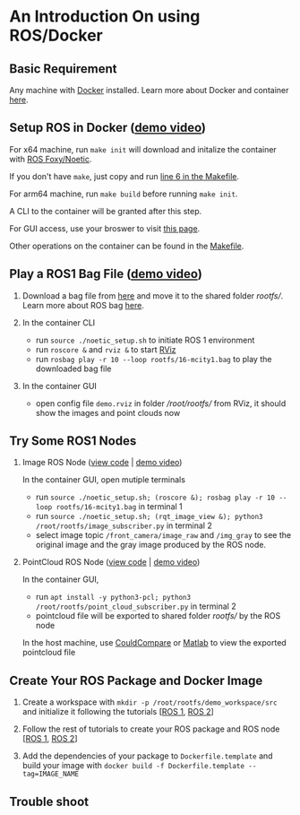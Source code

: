 # An Introduction On using ROS/Docker

## Basic Requirement
Any machine with [Docker](https://docs.docker.com/get-docker/) installed. Learn more about Docker and container [here](https://www.docker.com/resources/what-container/).


## Setup ROS in Docker ([demo video](https://user-images.githubusercontent.com/7988312/188325273-39f55d31-c1f3-4ebc-8151-3e32039b1098.webm))
For x64 machine, run ```make init``` will download and initalize the container with [ROS Foxy/Noetic](https://docs.ros.org/).

If you don't have ```make```, just copy and run [line 6 in the Makefile](https://github.com/tamu-edu-students/ROS-Docker-Intro/blob/main/Makefile#L6).

For arm64 machine, run ```make build``` before running ```make init```.

A CLI to the container will be granted after this step.

For GUI access, use your broswer to visit [this page](http://127.0.0.1:6080/vnc.html).

Other operations on the container can be found in the [Makefile](https://github.com/tamu-edu-students/ROS-Docker-Intro/blob/main/Makefile).


## Play a ROS1 Bag File ([demo video](https://user-images.githubusercontent.com/7988312/188325293-436ab815-c94a-4973-bad0-0e6c848a67c9.webm))
1. Download a bag file from [here](https://drive.google.com/file/d/1wd52kaQGrDC4oLVAq-fCSeIch1_wm808/view?usp=sharing) and move it to the shared folder *rootfs/*. Learn more about ROS bag [here](http://wiki.ros.org/Bags).

2. In the container CLI
    - run ```source ./noetic_setup.sh``` to initiate ROS 1 environment
    - run ```roscore &``` and ```rviz &``` to start [RViz](http://wiki.ros.org/rviz)
    - run ```rosbag play -r 10 --loop rootfs/16-mcity1.bag``` to play the downloaded bag file

3. In the container GUI
    - open config file ```demo.rviz``` in folder */root/rootfs/* from RViz, it should show the images and point clouds now


## Try Some ROS1 Nodes
1. Image ROS Node ([view code](https://github.com/tamu-edu-students/ROS-Docker-Intro/blob/main/rootfs/image_subscriber.py) | [demo video](https://user-images.githubusercontent.com/7988312/188329604-5234085e-3450-4567-9694-aba2ae52efd4.webm))

    In the container GUI, open mutiple terminals
    - run ```source ./noetic_setup.sh; (roscore &); rosbag play -r 10 --loop rootfs/16-mcity1.bag``` in terminal 1
    - run ```source ./noetic_setup.sh; (rqt_image_view &); python3 /root/rootfs/image_subscriber.py``` in terminal 2
    - select image topic ```/front_camera/image_raw``` and ```/img_gray``` to see the original image and the gray image produced by the ROS node.

2. PointCloud ROS Node ([view code](https://github.com/tamu-edu-students/ROS-Docker-Intro/blob/main/rootfs/point_cloud_subscriber.py) | [demo video](https://user-images.githubusercontent.com/7988312/188329621-7769981c-05a8-45b2-835f-7a9e910b3f72.webm))

    In the container GUI,
    - run ```apt install -y python3-pcl; python3 /root/rootfs/point_cloud_subscriber.py``` in terminal 2
    - pointcloud file will be exported to shared folder *rootfs/* by the ROS node

    In the host machine, use [CouldCompare](https://www.danielgm.net/cc/) or [Matlab](https://www.mathworks.com/help/vision/ref/pcread.html) to view the exported pointcloud file


## Create Your ROS Package and Docker Image
1. Create a workspace with ```mkdir -p /root/rootfs/demo_workspace/src``` and initialize it following the tutorials [[ROS 1](http://wiki.ros.org/catkin/Tutorials/create_a_workspace), [ROS 2](https://docs.ros.org/en/foxy/Tutorials/Beginner-Client-Libraries/Creating-A-Workspace/Creating-A-Workspace.html)]

2. Follow the rest of tutorials to create your ROS package and ROS node [[ROS 1](http://wiki.ros.org/ROS/Tutorials), [ROS 2](https://docs.ros.org/en/foxy/Tutorials/Beginner-Client-Libraries.html)]

3. Add the dependencies of your package to ```Dockerfile.template``` and build your image with ```docker build -f Dockerfile.template --tag=IMAGE_NAME```


## Trouble shoot
